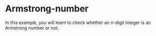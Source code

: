 # Armstrong-number
In this example, you will learn to check whether an n-digit integer is an Armstrong number or not.
